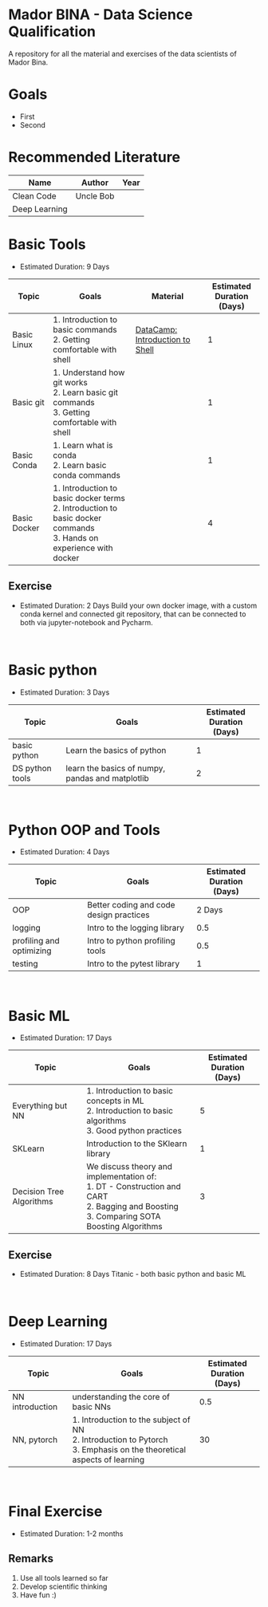 # Mador BINA - Data Science Qualification
A repository for all the material and exercises of the data scientists of Mador Bina.

# Goals
- First
- Second

# Recommended Literature
| Name | Author | Year |
| ------------- | ------------- | ------------- |
| Clean Code | Uncle Bob | |
| Deep Learning | | |

# Basic Tools
- Estimated Duration: 9 Days

| Topic  | Goals | Material | Estimated Duration <br> (Days) |
| ------------- | ------------- | ------------- | ------------- |
| Basic Linux  | 1. Introduction to basic commands <br> 2. Getting comfortable with shell | [DataCamp: Introduction to Shell](https://www.datacamp.com/courses/introduction-to-shell-for-data-science) | 1 |
| Basic git  | 1. Understand how git works <br> 2. Learn basic git commands <br> 3. Getting comfortable with shell  | | 1 |
| Basic Conda | 1. Learn what is conda <br> 2. Learn basic conda commands | | 1 |
| Basic Docker | 1. Introduction to basic docker terms <br> 2. Introduction to basic docker commands <br> 3. Hands on experience with docker | | 4 |

## Exercise
- Estimated Duration: 2 Days
Build your own docker image, with a custom conda kernel and connected git repository, that can be connected to both via jupyter-notebook and Pycharm.

<br>

# Basic python
- Estimated Duration: 3 Days

| Topic  | Goals | Estimated Duration <br> (Days) |
| ------------- | ------------- | ------------- |
| basic python | Learn the basics of python | 1 |
| DS python tools | learn the basics of numpy, pandas and matplotlib | 2 |

<br>

# Python OOP and Tools
- Estimated Duration: 4 Days

| Topic  | Goals | Estimated Duration <br> (Days) |
| ------------- | ------------- | ------------- |
| OOP | Better coding and code design practices | 2 Days |
| logging | Intro to the logging library | 0.5 |
| profiling and optimizing | Intro to python profiling tools | 0.5 |
| testing | Intro to the pytest library | 1 |

<br>

# Basic ML
- Estimated Duration: 17 Days

| Topic  | Goals | Estimated Duration <br> (Days) |
| ------------- | ------------- | ------------- |
| Everything but NN | 1. Introduction to basic concepts in ML <br> 2. Introduction to basic algorithms <br> 3. Good python practices | 5 |
| SKLearn | Introduction to the SKlearn library | 1 |
| Decision Tree Algorithms | We discuss theory and implementation of: <br> 1. DT - Construction and CART <br> 2. Bagging and Boosting <br> 3. Comparing SOTA Boosting Algorithms | 3 |

## Exercise
- Estimated Duration: 8 Days
Titanic - both basic python and basic ML

<br>

# Deep Learning
- Estimated Duration: 17 Days

| Topic  | Goals | Estimated Duration <br> (Days) |
| ------------- | ------------- | ------------- |
| NN introduction | understanding the core of basic NNs | 0.5 |
| NN, pytorch | 1. Introduction to the subject of NN <br> 2. Introduction to Pytorch <br> 3. Emphasis on the theoretical aspects of learning | 30 |

<br>

# Final Exercise
- Estimated Duration: 1-2 months

## Remarks
1. Use all tools learned so far
2. Develop scientific thinking
3. Have fun :)

